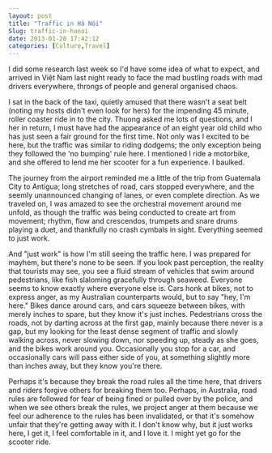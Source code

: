 ```yaml
---
layout: post
title: "Traffic in Hà Nội"
Slug: traffic-in-hanoi
date: 2013-01-28 17:42:12
categories: [Culture,Travel]
---
```

I did some research last week so I'd have some idea of what to expect, and arrived in Việt Nam last night ready to face the mad bustling roads with mad drivers everywhere, throngs of people and general organised chaos.

I sat in the back of the taxi, quietly amused that there wasn't a seat belt (noting my hosts didn't even look for hers) for the impending 45 minute, roller coaster ride in to the city. Thuong asked me lots of questions, and I her in return, I must have had the appearance of an eight year old child who has just seen a fair ground for the first time. Not only was I excited to be here, but the traffic was similar to riding dodgems; the only exception being they followed the 'no bumping' rule here. I mentioned I ride a motorbike, and she offered to lend me her scooter for a fun experience. I baulked.

The journey from the airport reminded me a little of the trip from Guatemala City to Antigua; long stretches of road, cars stopped everywhere, and the seemly unannounced changing of lanes, or even complete direction. As we traveled on, I was amazed to see the orchestral movement around me unfold, as though the traffic was being conducted to create art from movement; rhythm, flow and crescendos, trumpets and snare drums playing a duet, and thankfully no crash cymbals in sight. Everything seemed to just work.

And "just work" is how I'm still seeing the traffic here. I was prepared for mayhem, but there's none to be seen. If you look past perception, the reality that tourists may see, you see a fluid stream of vehicles that swim around pedestrians, like fish slaloming gracefully through seaweed. Everyone seems to know exactly where everyone else is. Cars honk at bikes, not to express anger, as my Australian counterparts would, but to say "hey, I'm here." Bikes dance around cars, and cars squeeze between bikes, with merely inches to spare, but they know it's just inches. Pedestrians cross the roads, not by darting across at the first gap, mainly because there never is a gap, but my looking for the least dense segment of traffic and slowly walking across, never slowing down, nor speeding up, steady as she goes, and the bikes work around you. Occasionally you stop for a car, and occasionally cars will pass either side of you, at something slightly more than inches away, but they know you're there.

Perhaps it's because they break the road rules all the time here, that drivers and riders forgive others for breaking them too. Perhaps, in Australia, road rules are followed for fear of being fined or pulled over by the police, and when we see others break the rules, we project anger at them because we feel our adherence to the rules has been invalidated, or that it's somehow unfair that they're getting away with it. I don't know why, but it just works here, I get it, I feel comfortable in it, and I love it. I might yet go for the scooter ride.
